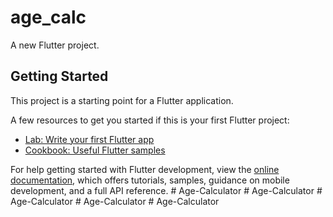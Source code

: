 # age_calc

A new Flutter project.

## Getting Started

This project is a starting point for a Flutter application.

A few resources to get you started if this is your first Flutter project:

- [Lab: Write your first Flutter app](https://docs.flutter.dev/get-started/codelab)
- [Cookbook: Useful Flutter samples](https://docs.flutter.dev/cookbook)

For help getting started with Flutter development, view the
[online documentation](https://docs.flutter.dev/), which offers tutorials,
samples, guidance on mobile development, and a full API reference.
#   A g e - C a l c u l a t o r 
 
 #   A g e - C a l c u l a t o r 
 
 #   A g e - C a l c u l a t o r 
 
 #   A g e - C a l c u l a t o r 
 
 #   A g e - C a l c u l a t o r 
 
 
